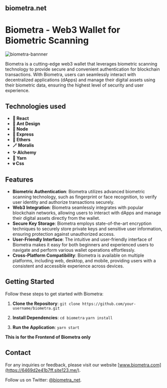 ## biometra.net

# Biometra - Web3 Wallet for Biometric Scanning

![biometra-bannner](https://github.com/ShivgunGaming/biometra.net/assets/102505925/179994e2-0fd7-4d72-b146-3b7943ea9d19)

Biometra is a cutting-edge web3 wallet that leverages biometric scanning technology to provide secure and convenient authentication for blockchain transactions. With Biometra, users can seamlessly interact with decentralized applications (dApps) and manage their digital assets using their biometric data, ensuring the highest level of security and user experience.

## Technologies used

- **🍷 React**
- **🧙 Ant Design**
- **🧪 Node**
- **📜 Express**
- **🔮 Ethers**
- **🪄 Moralis**
- **✨ Alchemy**
- **🍺 Yarn**
- **💀 Css**
## Features

- **Biometric Authentication**: Biometra utilizes advanced biometric scanning technology, such as fingerprint or face recognition, to verify user identity and authorize transactions securely.
- **Web3 Integration**: Biometra seamlessly integrates with popular blockchain networks, allowing users to interact with dApps and manage their digital assets directly from the wallet.
- **Secure Key Storage**: Biometra employs state-of-the-art encryption techniques to securely store private keys and sensitive user information, ensuring protection against unauthorized access.
- **User-Friendly Interface**: The intuitive and user-friendly interface of Biometra makes it easy for both beginners and experienced users to navigate and perform various wallet operations effortlessly.
- **Cross-Platform Compatibility**: Biometra is available on multiple platforms, including web, desktop, and mobile, providing users with a consistent and accessible experience across devices.

## Getting Started

Follow these steps to get started with Biometra:

1. **Clone the Repository**:
``
git clone https://github.com/your-username/biometra.git
``
2. **Install Dependencies**:
`` cd biometra ``
`` yarn install ``

4. **Run the Application**:
`` yarn start ``

**This is for the Frontend of Biometra only**

## Contact

For any inquiries or feedback, please visit our website [www.biometra.com](https://6469d2e41b7ff.site123.me/).

Follow us on Twitter: [@biometra_net](https://twitter.com/biometra_net).

